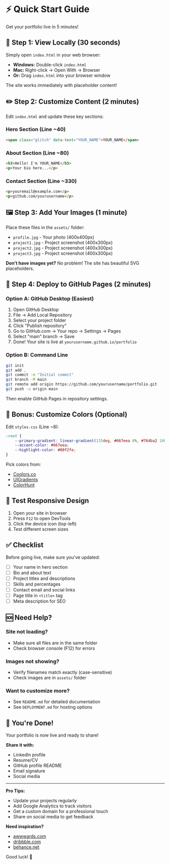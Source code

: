 # ⚡ Quick Start Guide

Get your portfolio live in 5 minutes!

## 🎯 Step 1: View Locally (30 seconds)

Simply open `index.html` in your web browser:
- **Windows:** Double-click `index.html`
- **Mac:** Right-click → Open With → Browser
- **Or:** Drag `index.html` into your browser window

The site works immediately with placeholder content!

## ✏️ Step 2: Customize Content (2 minutes)

Edit `index.html` and update these key sections:

### Hero Section (Line ~40)
```html
<span class="glitch" data-text="YOUR_NAME">YOUR_NAME</span>
```

### About Section (Line ~80)
```html
<h3>Hello! I'm YOUR_NAME</h3>
<p>Your bio here...</p>
```

### Contact Section (Line ~330)
```html
<p>youremail@example.com</p>
<p>github.com/yourusername</p>
```

## 🖼️ Step 3: Add Your Images (1 minute)

Place these files in the `assets/` folder:
- `profile.jpg` - Your photo (400x400px)
- `project1.jpg` - Project screenshot (400x300px)
- `project2.jpg` - Project screenshot (400x300px)
- `project3.jpg` - Project screenshot (400x300px)

**Don't have images yet?** No problem! The site has beautiful SVG placeholders.

## 🚀 Step 4: Deploy to GitHub Pages (2 minutes)

### Option A: GitHub Desktop (Easiest)
1. Open GitHub Desktop
2. File → Add Local Repository
3. Select your project folder
4. Click "Publish repository"
5. Go to GitHub.com → Your repo → Settings → Pages
6. Select "main" branch → Save
7. Done! Your site is live at `yourusername.github.io/portfolio`

### Option B: Command Line
```bash
git init
git add .
git commit -m "Initial commit"
git branch -M main
git remote add origin https://github.com/yourusername/portfolio.git
git push -u origin main
```

Then enable GitHub Pages in repository settings.

## 🎨 Bonus: Customize Colors (Optional)

Edit `styles.css` (Line ~8):
```css
:root {
    --primary-gradient: linear-gradient(135deg, #667eea 0%, #764ba2 100%);
    --accent-color: #667eea;
    --highlight-color: #00f2fe;
}
```

Pick colors from:
- [Coolors.co](https://coolors.co/)
- [UIGradients](https://uigradients.com/)
- [ColorHunt](https://colorhunt.co/)

## 📱 Test Responsive Design

1. Open your site in browser
2. Press `F12` to open DevTools
3. Click the device icon (top-left)
4. Test different screen sizes

## ✅ Checklist

Before going live, make sure you've updated:
- [ ] Your name in hero section
- [ ] Bio and about text
- [ ] Project titles and descriptions
- [ ] Skills and percentages
- [ ] Contact email and social links
- [ ] Page title in `<title>` tag
- [ ] Meta description for SEO

## 🆘 Need Help?

### Site not loading?
- Make sure all files are in the same folder
- Check browser console (F12) for errors

### Images not showing?
- Verify filenames match exactly (case-sensitive)
- Check images are in `assets/` folder

### Want to customize more?
- See `README.md` for detailed documentation
- See `DEPLOYMENT.md` for hosting options

## 🎉 You're Done!

Your portfolio is now live and ready to share!

**Share it with:**
- LinkedIn profile
- Resume/CV
- GitHub profile README
- Email signature
- Social media

---

**Pro Tips:**
- Update your projects regularly
- Add Google Analytics to track visitors
- Get a custom domain for a professional touch
- Share on social media to get feedback

**Need inspiration?**
- [awwwards.com](https://www.awwwards.com/)
- [dribbble.com](https://dribbble.com/)
- [behance.net](https://www.behance.net/)

Good luck! 🚀
